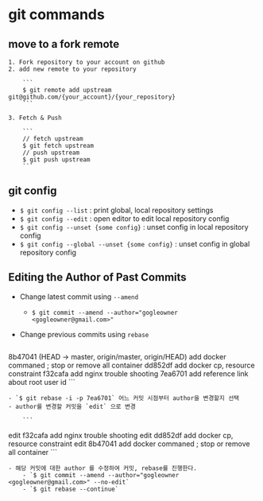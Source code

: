 # git commands

## move to a fork remote
    1. Fork repository to your account on github
    2. add new remote to your repository

        ```
        $ git remote add upstream git@github.com/{your_account}/{your_repository}
        ```

    3. Fetch & Push
        
        ```
        // fetch upstream
        $ git fetch upstream
        // push upstream
        $ git push upstream 
        ```
## git config
- `$ git config --list` : print global, local repository settings
- `$ git config --edit` : open editor to edit local repository config
- `$ git config --unset {some config}` : unset config in local repository config
- `$ git config --global --unset {some config}` : unset config in global repository config

## Editing the Author of Past Commits
- Change latest commit using `--amend`
    - `$ git commit --amend --author="gogleowner <gogleowner@gmail.com>"`
- Change previous commits using `rebase`

    ```
8b47041 (HEAD -> master, origin/master, origin/HEAD) add docker commaned ; stop or remove all container
dd852df add docker cp, resource constraint
f32cafa add nginx trouble shooting
7ea6701 add reference link about root user id
    ```

    - `$ git rebase -i -p 7ea6701` 어느 커밋 시점부터 author을 변경할지 선택
    - author를 변경할 커밋을 `edit` 으로 변경

        ```
edit f32cafa add nginx trouble shooting
edit dd852df add docker cp, resource constraint
edit 8b47041 add docker commaned ; stop or remove all container
        ```

    - 해당 커밋에 대한 author 를 수정하여 커밋, rebase를 진행한다.
        - `$ git commit --amend --author="gogleowner <gogleowner@gmail.com>" --no-edit`
        - `$ git rebase --continue`


